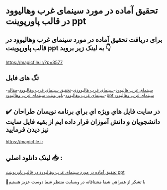 # تحقیق آماده در مورد سینمای غرب وهالیوود در قالب پاورپوینت ppt

## برای دریافت تحقیق آماده در مورد سینمای غرب وهالیوود در قالب پاورپوینت ppt به لینک زیر بروید 👇

https://magicfile.ir/?p=3577

## تگ های فایل

-[سینمای غرب هالیوود](https://magicfile.ir/product/%d8%aa%d8%ad%d9%82%db%8c%d9%82-%d8%b3%db%8c%d9%86%d9%85%d8%a7%db%8c-%d8%ba%d8%b1%d8%a8-%d9%88%d9%87%d8%a7%d9%84%db%8c%d9%88%d9%88%d8%af-%d8%af%d8%b1-%d9%be%d8%a7%d9%88%d8%b1%d9%be%d9%88%db%8c%d9%86%d8%aa/)-[سینمای غرب هالیوودی](https://magicfile.ir/product/%d8%aa%d8%ad%d9%82%db%8c%d9%82-%d8%b3%db%8c%d9%86%d9%85%d8%a7%db%8c-%d8%ba%d8%b1%d8%a8-%d9%88%d9%87%d8%a7%d9%84%db%8c%d9%88%d9%88%d8%af-%d8%af%d8%b1-%d9%be%d8%a7%d9%88%d8%b1%d9%be%d9%88%db%8c%d9%86%d8%aa/)-[تحقیق سینمای غرب وهالیوود](https://magicfile.ir/product/%d8%aa%d8%ad%d9%82%db%8c%d9%82-%d8%b3%db%8c%d9%86%d9%85%d8%a7%db%8c-%d8%ba%d8%b1%d8%a8-%d9%88%d9%87%d8%a7%d9%84%db%8c%d9%88%d9%88%d8%af-%d8%af%d8%b1-%d9%be%d8%a7%d9%88%d8%b1%d9%be%d9%88%db%8c%d9%86%d8%aa/)-[مقاله سینمای غرب وهالیوود](https://magicfile.ir/product/%d8%aa%d8%ad%d9%82%db%8c%d9%82-%d8%b3%db%8c%d9%86%d9%85%d8%a7%db%8c-%d8%ba%d8%b1%d8%a8-%d9%88%d9%87%d8%a7%d9%84%db%8c%d9%88%d9%88%d8%af-%d8%af%d8%b1-%d9%be%d8%a7%d9%88%d8%b1%d9%be%d9%88%db%8c%d9%86%d8%aa/)-[پاورپوینت سینمای غرب وهالیوود](https://magicfile.ir/product/%d8%aa%d8%ad%d9%82%db%8c%d9%82-%d8%b3%db%8c%d9%86%d9%85%d8%a7%db%8c-%d8%ba%d8%b1%d8%a8-%d9%88%d9%87%d8%a7%d9%84%db%8c%d9%88%d9%88%d8%af-%d8%af%d8%b1-%d9%be%d8%a7%d9%88%d8%b1%d9%be%d9%88%db%8c%d9%86%d8%aa/)-[ppt سینمای غرب وهالیوود](https://magicfile.ir/product/%d8%aa%d8%ad%d9%82%db%8c%d9%82-%d8%b3%db%8c%d9%86%d9%85%d8%a7%db%8c-%d8%ba%d8%b1%d8%a8-%d9%88%d9%87%d8%a7%d9%84%db%8c%d9%88%d9%88%d8%af-%d8%af%d8%b1-%d9%be%d8%a7%d9%88%d8%b1%d9%be%d9%88%db%8c%d9%86%d8%aa/)

## ✔️ در سايت فايل هاي ويژه اي براي برنامه نويسان طراحان دانشجويان و دانش آموزان قرار داده ايم از بقيه فايل سايت نيز ديدن فرماييد

https://magicfile.ir


## لينک دانلود اصلي 📥 :

[تحقیق آماده در مورد سینمای غرب وهالیوود در قالب پاورپوینت ppt](https://magicfile.ir/product/%d8%aa%d8%ad%d9%82%db%8c%d9%82-%d8%b3%db%8c%d9%86%d9%85%d8%a7%db%8c-%d8%ba%d8%b1%d8%a8-%d9%88%d9%87%d8%a7%d9%84%db%8c%d9%88%d9%88%d8%af-%d8%af%d8%b1-%d9%be%d8%a7%d9%88%d8%b1%d9%be%d9%88%db%8c%d9%86%d8%aa/) 


🙏با تشکر از همراهي شما مشتاقانه در وبسایت منتظر شما دوست عزیز هستیم

